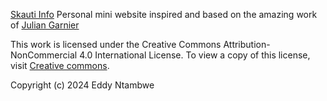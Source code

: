 [Skauti Info](https://info.skauti.io)
Personal mini website inspired and based on the amazing work of [Julian Garnier](http://juliangarnier.com)

This work is licensed under the Creative Commons Attribution-NonCommercial 4.0 International License. To view a copy of this license, visit [Creative commons](http://creativecommons.org/licenses/by-nc/4.0/).

Copyright (c) 2024 Eddy Ntambwe
